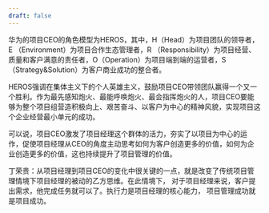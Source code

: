 ```yaml
---
draft: false
---
```

华为的项目CEO的角色模型为HEROS，其中，H（Head）为项目团队的领导者， E （Environment）为项目合作生态管理者，R （Responsibility）为项目经营、质量和客户满意的责任者，O（Operation）为项目端到端的运营者，S（Strategy&Solution）为客户商业成功的整合者。

HEROS强调在集体主义下的个人英雄主义，鼓励项目CEO带领团队赢得一个又一个胜利。作为最先感知炮火、最能呼唤炮火、最会指挥炮火的人，项目CEO要能够为整个项目组营造积极向上、艰苦奋斗、以客户为中心的精神风貌，实现项目这个企业经营最小单元的成功。

可以说，项目CEO激发了项目经理这个群体的活力，夯实了以项目为中心的运作，促使项目经理从CEO的角度主动思考如何为客户创造更多的价值，如何为企业创造更多的价值，这也持续提升了项目管理的价值。

丁荣贵：从项目经理到项目CEO的变化中很关键的一点，就是改变了传统项目管理情境下项目经理的被动的乙方思维。在此情境下， 对于项目经理来说，客户提出需求，他完成任务就可以了。执行力是项目经理的核心能力， 项目管理成功就是项目成功。